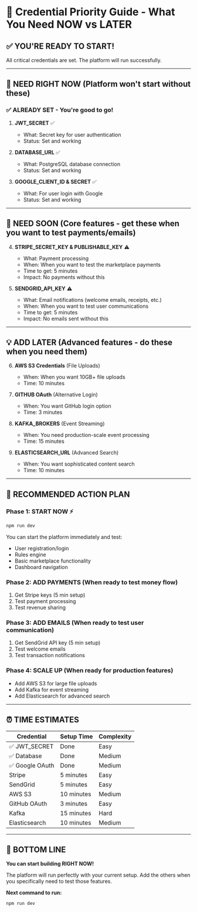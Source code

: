 # 🎯 Credential Priority Guide - What You Need NOW vs LATER

## ✅ **YOU'RE READY TO START!** 
All critical credentials are set. The platform will run successfully.

---

## 🚨 **NEED RIGHT NOW** (Platform won't start without these)
### ✅ **ALREADY SET** - You're good to go!

1. **JWT_SECRET** ✅ 
   - What: Secret key for user authentication
   - Status: Set and working
   
2. **DATABASE_URL** ✅
   - What: PostgreSQL database connection
   - Status: Set and working
   
3. **GOOGLE_CLIENT_ID & SECRET** ✅
   - What: For user login with Google
   - Status: Set and working

---

## 🔶 **NEED SOON** (Core features - get these when you want to test payments/emails)

4. **STRIPE_SECRET_KEY & PUBLISHABLE_KEY** ⚠️
   - What: Payment processing
   - When: When you want to test the marketplace payments
   - Time to get: 5 minutes
   - Impact: No payments without this
   
5. **SENDGRID_API_KEY** ⚠️
   - What: Email notifications (welcome emails, receipts, etc.)
   - When: When you want to test user communications
   - Time to get: 5 minutes
   - Impact: No emails sent without this

---

## 💡 **ADD LATER** (Advanced features - do these when you need them)

6. **AWS S3 Credentials** (File Uploads)
   - When: When you want 10GB+ file uploads
   - Time: 10 minutes
   
7. **GITHUB OAuth** (Alternative Login)
   - When: You want GitHub login option
   - Time: 3 minutes
   
8. **KAFKA_BROKERS** (Event Streaming)
   - When: You need production-scale event processing
   - Time: 15 minutes
   
9. **ELASTICSEARCH_URL** (Advanced Search)
   - When: You want sophisticated content search
   - Time: 10 minutes

---

## 🚀 **RECOMMENDED ACTION PLAN**

### **Phase 1: START NOW** ⚡
```bash
npm run dev
```
You can start the platform immediately and test:
- User registration/login
- Rules engine
- Basic marketplace functionality
- Dashboard navigation

### **Phase 2: ADD PAYMENTS** (When ready to test money flow)
1. Get Stripe keys (5 min setup)
2. Test payment processing
3. Test revenue sharing

### **Phase 3: ADD EMAILS** (When ready to test user communication)
1. Get SendGrid API key (5 min setup)
2. Test welcome emails
3. Test transaction notifications

### **Phase 4: SCALE UP** (When ready for production features)
- Add AWS S3 for large file uploads
- Add Kafka for event streaming
- Add Elasticsearch for advanced search

---

## ⏰ **TIME ESTIMATES**

| Credential | Setup Time | Complexity |
|------------|-----------|------------|
| ✅ JWT_SECRET | Done | Easy |
| ✅ Database | Done | Medium |
| ✅ Google OAuth | Done | Medium |
| Stripe | 5 minutes | Easy |
| SendGrid | 5 minutes | Easy |
| AWS S3 | 10 minutes | Medium |
| GitHub OAuth | 3 minutes | Easy |
| Kafka | 15 minutes | Hard |
| Elasticsearch | 10 minutes | Medium |

---

## 🎉 **BOTTOM LINE**

**You can start building RIGHT NOW!** 

The platform will run perfectly with your current setup. Add the others when you specifically need to test those features.

**Next command to run:**
```bash
npm run dev
```
